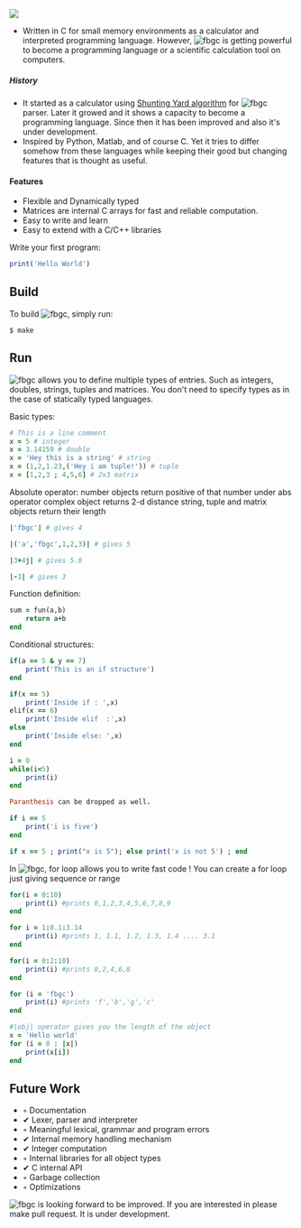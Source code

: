 ![](https://github.com/fbgencer/fbgc/blob/master/doc/fbgc_small_logo.png)

- Written in C for small memory environments as a calculator and interpreted programming language. However, ![fbgc] is getting powerful to become a programming language or a scientific calculation tool on computers.

##### History
- It started as a calculator using [Shunting Yard algorithm](https://en.wikipedia.org/wiki/Shunting-yard_algorithm) for ![fbgc] parser. Later it growed and it shows a capacity to become a programming language. Since then it has been improved and also it's under development.
- Inspired by Python, Matlab, and of course C. Yet it tries to differ somehow from these languages while keeping their good but changing features that is thought as useful.

#### Features
- Flexible and Dynamically typed
- Matrices are internal C arrays for fast and reliable computation.
- Easy to write and learn
- Easy to extend with a C/C++ libraries

Write your first program:

```ruby
print('Hello World')
```

## Build

 To build ![fbgc], simply run:

    $ make

## Run

![fbgc] allows you to define multiple types of entries. Such as integers, doubles, strings, tuples and matrices. You don't need to specify types as in the case of statically typed languages.

Basic types:
```ruby
# This is a line comment
x = 5 # integer
x = 3.14159 # double
x = 'Hey this is a string' # string
x = (1,2,1.23,('Hey i am tuple!')) # tuple
x = [1,2,3 ; 4,5,6] # 2x3 matrix
```

Absolute operator:
number objects return positive of that number under abs operator
complex object returns 2-d distance
string, tuple and matrix objects return their length
```ruby
|'fbgc'| # gives 4

|('a','fbgc',1,2,3)| # gives 5

|3+4j| # gives 5.0

|-3| # gives 3

```

Function definition:
```ruby
sum = fun(a,b)
	return a+b
end
```


Conditional structures:
```ruby
if(a == 5 & y == 7)
	print('This is an if structure')
end

if(x == 5)
	print('Inside if : ',x)
elif(x == 6)
	print('Inside elif  :',x)
else
	print('Inside else: ',x)
end

i = 0
while(i<5)
	print(i)
end

Paranthesis can be dropped as well. 

if i == 5
	print('i is five')
end

if x == 5 ; print("x is 5"); else print('x is not 5') ; end
```

In ![fbgc], for loop allows you to write fast code !
You can create a for loop just giving sequence or range 
```ruby
for(i = 0:10)
	print(i) #prints 0,1,2,3,4,5,6,7,8,9
end

for i = 1:0.1:3.14
	print(i) #prints 1, 1.1, 1.2, 1.3, 1.4 .... 3.1
end

for(i = 0:2:10)
	print(i) #prints 0,2,4,6,8
end

for (i = 'fbgc')
	print(i) #prints 'f','b','g','c'
end

#|obj| operator gives you the length of the object
x = 'Hello world'
for (i = 0 : |x|)
	print(x[i])
end
```



## Future Work

  - ◦ Documentation
  - ✔ Lexer, parser and interpreter
  - ◦ Meaningful lexical, grammar and program errors
  - ✔ Internal memory handling mechanism
  - ✔ Integer computation
  - ◦ Internal libraries for all object types
  - ✔ C internal API
  - ◦ Garbage collection
  - ◦ Optimizations

![fbgc] is looking forward to be improved. If you are interested in please make pull request. It is under development.


[fbgc]: http://chart.apis.google.com/chart?cht=tx&chl=f_{b}^{g}c
